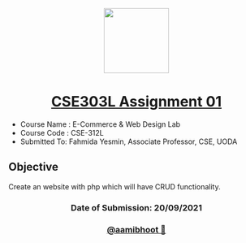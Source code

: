 <p align="center">
  <a href="[Aami Bhoot](https://github.com/aamibhoot)">
    <img src="https://avatars.githubusercontent.com/u/114091226?s=1000" height="128">
    <h1 align="center">CSE303L Assignment 01</h1>
 </h1>
  </a>
</p>

- Course Name : E-Commerce & Web Design Lab
- Course Code : CSE-312L
- Submitted To:
  Fahmida Yesmin,
  Associate Professor, CSE, UODA

## Objective

Create an website with php which will have CRUD functionality.

<h3 align="center">
Date of Submission: 20/09/2021
</h3>

<h3 align="center">
   <a href="[Aami Bhoot](https://github.com/aamibhoot)">
    @aamibhoot 👻
    </a>
</h3>
